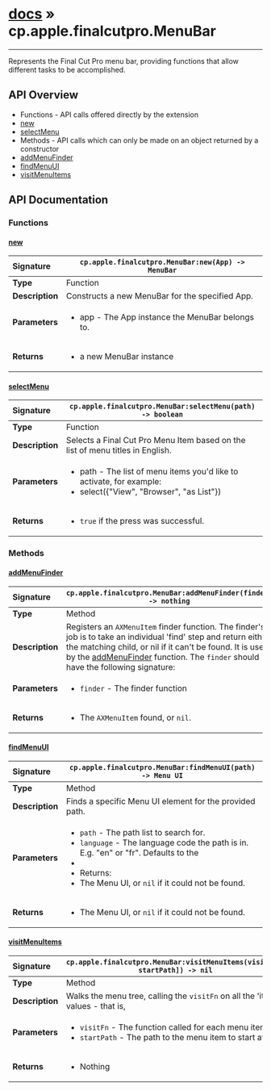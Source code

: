 # [docs](index.md) » cp.apple.finalcutpro.MenuBar
---

Represents the Final Cut Pro menu bar, providing functions that allow different tasks to be accomplished.

## API Overview
* Functions - API calls offered directly by the extension
 * [new](#new)
 * [selectMenu](#selectmenu)
* Methods - API calls which can only be made on an object returned by a constructor
 * [addMenuFinder](#addmenufinder)
 * [findMenuUI](#findmenuui)
 * [visitMenuItems](#visitmenuitems)

## API Documentation

### Functions

#### [new](#new)
| <span style="float: left;">**Signature**</span> | <span style="float: left;">`cp.apple.finalcutpro.MenuBar:new(App) -> MenuBar` </span>                                                          |
| -----------------------------------------------------|---------------------------------------------------------------------------------------------------------|
| **Type**                                             | Function                                                                                         |
| **Description**                                      | Constructs a new MenuBar for the specified App.                                                                                         |
| **Parameters**                                       | <ul><li>app - The App instance the MenuBar belongs to.</li></ul> |
| **Returns**                                          | <ul><li>a new MenuBar instance</li></ul>          |

#### [selectMenu](#selectmenu)
| <span style="float: left;">**Signature**</span> | <span style="float: left;">`cp.apple.finalcutpro.MenuBar:selectMenu(path) -> boolean` </span>                                                          |
| -----------------------------------------------------|---------------------------------------------------------------------------------------------------------|
| **Type**                                             | Function                                                                                         |
| **Description**                                      | Selects a Final Cut Pro Menu Item based on the list of menu titles in English.                                                                                         |
| **Parameters**                                       | <ul><li>path - The list of menu items you'd like to activate, for example:</li><li>           select({"View", "Browser", "as List"})</li></ul> |
| **Returns**                                          | <ul><li>`true` if the press was successful.</li></ul>          |

### Methods

#### [addMenuFinder](#addmenufinder)
| <span style="float: left;">**Signature**</span> | <span style="float: left;">`cp.apple.finalcutpro.MenuBar:addMenuFinder(finder) -> nothing` </span>                                                          |
| -----------------------------------------------------|---------------------------------------------------------------------------------------------------------|
| **Type**                                             | Method                                                                                         |
| **Description**                                      | Registers an `AXMenuItem` finder function. The finder's job is to take an individual 'find' step and return either the matching child, or nil if it can't be found. It is used by the [addMenuFinder](#addMenuFinder) function. The `finder` should have the following signature:                                                                                         |
| **Parameters**                                       | <ul><li>`finder`		- The finder function</li></ul> |
| **Returns**                                          | <ul><li>The `AXMenuItem` found, or `nil`.</li></ul>          |

#### [findMenuUI](#findmenuui)
| <span style="float: left;">**Signature**</span> | <span style="float: left;">`cp.apple.finalcutpro.MenuBar:findMenuUI(path) -> Menu UI` </span>                                                          |
| -----------------------------------------------------|---------------------------------------------------------------------------------------------------------|
| **Type**                                             | Method                                                                                         |
| **Description**                                      | Finds a specific Menu UI element for the provided path.                                                                                         |
| **Parameters**                                       | <ul><li>`path`		- The path list to search for.</li><li>`language`	- The language code the path is in. E.g. "en" or "fr". Defaults to the </li><li> </li><li>Returns:</li><li>The Menu UI, or `nil` if it could not be found.</li></ul> |
| **Returns**                                          | <ul><li>The Menu UI, or `nil` if it could not be found.</li></ul>          |

#### [visitMenuItems](#visitmenuitems)
| <span style="float: left;">**Signature**</span> | <span style="float: left;">`cp.apple.finalcutpro.MenuBar:visitMenuItems(visitFn[, startPath]) -> nil` </span>                                                          |
| -----------------------------------------------------|---------------------------------------------------------------------------------------------------------|
| **Type**                                             | Method                                                                                         |
| **Description**                                      | Walks the menu tree, calling the `visitFn` on all the 'item' values - that is,                                                                                         |
| **Parameters**                                       | <ul><li>`visitFn`	- The function called for each menu item.</li><li>`startPath`	- The path to the menu item to start at.</li></ul> |
| **Returns**                                          | <ul><li>Nothing</li></ul>          |

